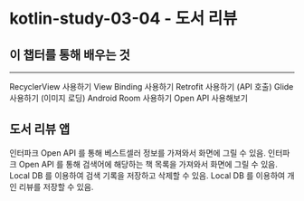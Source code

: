 # kotlin-study-03-04 - 도서 리뷰

## 이 챕터를 통해 배우는 것
***
RecyclerView 사용하기
View Binding 사용하기
Retrofit 사용하기 (API 호출)
Glide 사용하기 (이미지 로딩)
Android Room 사용하기
Open API 사용해보기

## 도서 리뷰 앱

인터파크 Open API 를 통해 베스트셀러 정보를 가져와서 화면에 그릴 수 있음.
인터파크 Open API 를 통해 검색어에 해당하는 책 목록을 가져와서 화면에 그릴 수 있음.
Local DB 를 이용하여 검색 기록을 저장하고 삭제할 수 있음.
Local DB 를 이용하여 개인 리뷰를 저장할 수 있음.